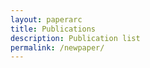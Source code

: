 ```yaml
---
layout: paperarc
title: Publications
description: Publication list
permalink: /newpaper/
---
```


<!-- Content here would shop up above your list of posts -->
